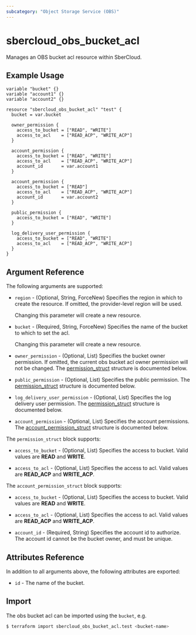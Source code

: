 ```yaml
---
subcategory: "Object Storage Service (OBS)"
---
```


# sbercloud_obs_bucket_acl

Manages an OBS bucket acl resource within SberCloud.

## Example Usage

```hcl
variable "bucket" {}
variable "account1" {}
variable "account2" {}

resource "sbercloud_obs_bucket_acl" "test" {
  bucket = var.bucket

  owner_permission {
    access_to_bucket = ["READ", "WRITE"]
    access_to_acl    = ["READ_ACP", "WRITE_ACP"]
  }

  account_permission {
    access_to_bucket = ["READ", "WRITE"]
    access_to_acl    = ["READ_ACP", "WRITE_ACP"]
    account_id       = var.account1
  }

  account_permission {
    access_to_bucket = ["READ"]
    access_to_acl    = ["READ_ACP", "WRITE_ACP"]
    account_id       = var.account2
  }

  public_permission {
    access_to_bucket = ["READ", "WRITE"]
  }

  log_delivery_user_permission {
    access_to_bucket = ["READ", "WRITE"]
    access_to_acl    = ["READ_ACP", "WRITE_ACP"]
  }
}
```

## Argument Reference

The following arguments are supported:

* `region` - (Optional, String, ForceNew) Specifies the region in which to create the resource.
  If omitted, the provider-level region will be used.

  Changing this parameter will create a new resource.

* `bucket` - (Required, String, ForceNew) Specifies the name of the bucket to which to set the acl.

  Changing this parameter will create a new resource.

* `owner_permission` - (Optional, List) Specifies the bucket owner permission. If omitted, the current obs bucket acl
  owner permission will not be changed.
  The [permission_struct](#OBSBucketAcl_permission_struct) structure is documented below.

* `public_permission` - (Optional, List) Specifies the public permission.
  The [permission_struct](#OBSBucketAcl_permission_struct) structure is documented below.

* `log_delivery_user_permission` - (Optional, List) Specifies the log delivery user permission.
  The [permission_struct](#OBSBucketAcl_permission_struct) structure is documented below.

* `account_permission` - (Optional, List) Specifies the account permissions.
  The [account_permission_struct](#OBSBucketAcl_account_permission_struct) structure is documented below.

<a name="OBSBucketAcl_permission_struct"></a>
The `permission_struct` block supports:

* `access_to_bucket` - (Optional, List) Specifies the access to bucket. Valid values are **READ** and **WRITE**.

* `access_to_acl` - (Optional, List) Specifies the access to acl. Valid values are **READ_ACP** and **WRITE_ACP**.

<a name="OBSBucketAcl_account_permission_struct"></a>
The `account_permission_struct` block supports:

* `access_to_bucket` - (Optional, List) Specifies the access to bucket. Valid values are **READ** and **WRITE**.

* `access_to_acl` - (Optional, List) Specifies the access to acl. Valid values are **READ_ACP** and **WRITE_ACP**.

* `account_id` - (Required, String) Specifies the account id to authorize. The account id cannot be the bucket owner,
  and must be unique.

## Attributes Reference

In addition to all arguments above, the following attributes are exported:

* `id` - The name of the bucket.

## Import

The obs bucket acl can be imported using the `bucket`, e.g.

```bash
$ terraform import sbercloud_obs_bucket_acl.test <bucket-name>
```
